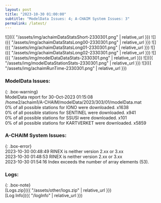 ```yaml
---
layout: post
title: "2023-10-30 01:00:00"
subtitle: "ModelData Issues: 4; A-CHAIM System Issues: 3"
permalink: /latest/
---
```


![]({{ "/assets/img/achaimDataStatsShort-2330301.png" | relative_url }})
![]({{ "/assets/img/achaimDataStatsLong00-2330301.png" | relative_url }})
![]({{ "/assets/img/achaimDataStatsLong01-2330301.png" | relative_url }})
![]({{ "/assets/img/achaimDataStatsLong02-2330301.png" | relative_url }})
![]({{ "/assets/img/modelDataDataStats-2330301.png" | relative_url }})
![]({{ "/assets/img/modelDataStationStats-2330301.png" | relative_url }})
![]({{ "/assets/img/achaimRunTime-2330301.png" | relative_url }})


### ModelData Issues:  
  
{: .box-warning}  
 ModelData report for 30-Oct-2023 01:15:08   
 /home2/achaim1/A-CHAIM/modelData/2023/303/01/modelData.mat   
 0% of all possible stations for IONO were downloaded. x1638   
 0% of all possible stations for SENTINEL were downloaded. x941   
 0% of all possible stations for SSUSI were downloaded. x101   
 0% of all possible stations for KARTVERKET were downloaded. x5859   
  
### A-CHAIM System Issues:  
  
{: .box-error}  
2023-10-30 00:48:49 RINEX is neither version 2.xx or 3.xx  
2023-10-30 01:48:53 RINEX is neither version 2.xx or 3.xx  
2023-10-30 01:54:16 Index exceeds the number of array elements (53).  

### Logs:  
  
{: .box-note}  
[Logs.zip]({{ "/assets/other/logs.zip" | relative_url }})  
[Log Info]({{ "/logInfo" | relative_url }})  
